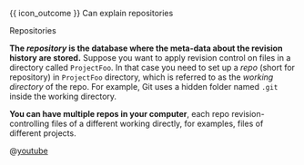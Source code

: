 <span id="prereqs"></span>

<span id="outcomes">{{ icon_outcome }} Can explain repositories</span>

<span id="title">Repositories</span>

<div id="body">

<box type="definition">
  <include src="../../common/definitions.md#def-repo" />
</box>

<tabs>
  <tab header="{{ icon_text }}">
  
**The _repository_ is the database where the meta-data about the revision history are stored.** Suppose you want to apply revision control on files in a directory called `ProjectFoo`. In that case you need to set up a _repo_ (short for repository) in `ProjectFoo` directory, which is referred to as the _working directory_ of the repo.  For example, Git uses a hidden folder named `.git` inside the working directory.

**You can have multiple repos in your computer**, each repo revision-controlling files of a different working directly, for examples, files of different projects.

  </tab>
  <tab header="{{ icon_video }}">

@[youtube](mLnxwlCEIb8)

  </tab>
</tabs>

</div>

<div id="extras">
<include src="exercises.md" />
</div>